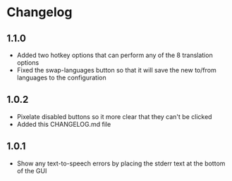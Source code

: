 # Changelog

## 1.1.0

* Added two hotkey options that can perform any of the 8 translation options
* Fixed the swap-languages button so that it will save the new to/from languages to the configuration

## 1.0.2

* Pixelate disabled buttons so it more clear that they can't be clicked
* Added this CHANGELOG.md file

## 1.0.1

* Show any text-to-speech errors by placing the stderr text at the bottom of the GUI

